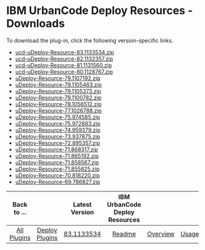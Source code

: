
# IBM UrbanCode Deploy Resources - Downloads

To download the plug-in, click the following version-specific links.
- [ucd-uDeploy-Resource-83.1133534.zip](https://raw.githubusercontent.com/UrbanCode/IBM-UCD-PLUGINS/main/files/uDeploy-Resource/ucd-uDeploy-Resource-83.1133534.zip)
- [ucd-uDeploy-Resource-82.1132357.zip](https://raw.githubusercontent.com/UrbanCode/IBM-UCD-PLUGINS/main/files/uDeploy-Resource/ucd-uDeploy-Resource-82.1132357.zip)
- [ucd-uDeploy-Resource-81.1131560.zip](https://raw.githubusercontent.com/UrbanCode/IBM-UCD-PLUGINS/main/files/uDeploy-Resource/ucd-uDeploy-Resource-81.1131560.zip)
- [ucd-uDeploy-Resource-80.1128767.zip](https://raw.githubusercontent.com/UrbanCode/IBM-UCD-PLUGINS/main/files/uDeploy-Resource/ucd-uDeploy-Resource-80.1128767.zip)
- [uDeploy-Resource-79.1107192.zip](https://raw.githubusercontent.com/UrbanCode/IBM-UCD-PLUGINS/main/files/uDeploy-Resource/uDeploy-Resource-79.1107192.zip)
- [uDeploy-Resource-79.1105463.zip](https://raw.githubusercontent.com/UrbanCode/IBM-UCD-PLUGINS/main/files/uDeploy-Resource/uDeploy-Resource-79.1105463.zip)
- [uDeploy-Resource-79.1105373.zip](https://raw.githubusercontent.com/UrbanCode/IBM-UCD-PLUGINS/main/files/uDeploy-Resource/uDeploy-Resource-79.1105373.zip)
- [uDeploy-Resource-79.1100782.zip](https://raw.githubusercontent.com/UrbanCode/IBM-UCD-PLUGINS/main/files/uDeploy-Resource/uDeploy-Resource-79.1100782.zip)
- [uDeploy-Resource-78.1056512.zip](https://raw.githubusercontent.com/UrbanCode/IBM-UCD-PLUGINS/main/files/uDeploy-Resource/uDeploy-Resource-78.1056512.zip)
- [uDeploy-Resource-77.1026788.zip](https://raw.githubusercontent.com/UrbanCode/IBM-UCD-PLUGINS/main/files/uDeploy-Resource/uDeploy-Resource-77.1026788.zip)
- [uDeploy-Resource-75.974585.zip](https://raw.githubusercontent.com/UrbanCode/IBM-UCD-PLUGINS/main/files/uDeploy-Resource/uDeploy-Resource-75.974585.zip)
- [uDeploy-Resource-75.972883.zip](https://raw.githubusercontent.com/UrbanCode/IBM-UCD-PLUGINS/main/files/uDeploy-Resource/uDeploy-Resource-75.972883.zip)
- [uDeploy-Resource-74.959379.zip](https://raw.githubusercontent.com/UrbanCode/IBM-UCD-PLUGINS/main/files/uDeploy-Resource/uDeploy-Resource-74.959379.zip)
- [uDeploy-Resource-73.937875.zip](https://raw.githubusercontent.com/UrbanCode/IBM-UCD-PLUGINS/main/files/uDeploy-Resource/uDeploy-Resource-73.937875.zip)
- [uDeploy-Resource-72.895357.zip](https://raw.githubusercontent.com/UrbanCode/IBM-UCD-PLUGINS/main/files/uDeploy-Resource/uDeploy-Resource-72.895357.zip)
- [uDeploy-Resource-71.868317.zip](https://raw.githubusercontent.com/UrbanCode/IBM-UCD-PLUGINS/main/files/uDeploy-Resource/uDeploy-Resource-71.868317.zip)
- [uDeploy-Resource-71.865192.zip](https://raw.githubusercontent.com/UrbanCode/IBM-UCD-PLUGINS/main/files/uDeploy-Resource/uDeploy-Resource-71.865192.zip)
- [uDeploy-Resource-71.858567.zip](https://raw.githubusercontent.com/UrbanCode/IBM-UCD-PLUGINS/main/files/uDeploy-Resource/uDeploy-Resource-71.858567.zip)
- [uDeploy-Resource-71.855625.zip](https://raw.githubusercontent.com/UrbanCode/IBM-UCD-PLUGINS/main/files/uDeploy-Resource/uDeploy-Resource-71.855625.zip)
- [uDeploy-Resource-70.818220.zip](https://raw.githubusercontent.com/UrbanCode/IBM-UCD-PLUGINS/main/files/uDeploy-Resource/uDeploy-Resource-70.818220.zip)
- [uDeploy-Resource-69.786827.zip](https://raw.githubusercontent.com/UrbanCode/IBM-UCD-PLUGINS/main/files/uDeploy-Resource/uDeploy-Resource-69.786827.zip)

|Back to ...||Latest Version|IBM UrbanCode Deploy Resources ||||
| :---: | :---: | :---: | :---: | :---: | :---: | :---: |
|[All Plugins](../../index.md)|[Deploy Plugins](../README.md)|[83.1133534](https://raw.githubusercontent.com/UrbanCode/IBM-UCD-PLUGINS/main/files/uDeploy-Resource/ucd-uDeploy-Resource-83.1133534.zip)|[Readme](README.md)|[Overview](overview.md)|[Usage](usage.md)|[Steps](steps.md)|

